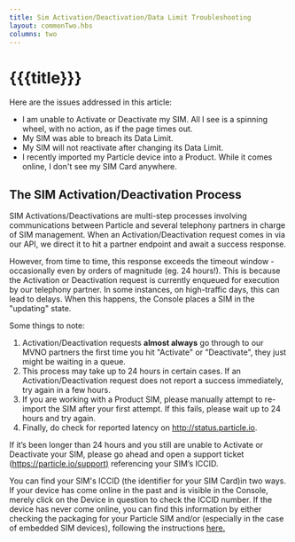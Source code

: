 ```yaml
---
title: Sim Activation/Deactivation/Data Limit Troubleshooting
layout: commonTwo.hbs
columns: two
---
```


# {{{title}}}
 Here are the issues addressed in this article:

* I am unable to Activate or Deactivate my SIM. All I see is a spinning wheel, with no action, as if the page times out.
* My SIM was able to breach its Data Limit.
* My SIM will not reactivate after changing its Data Limit.
* I recently imported my Particle device into a Product. While it comes online, I don't see my SIM Card anywhere.

## The SIM Activation/Deactivation Process

SIM Activations/Deactivations are multi-step processes involving communications between Particle and several telephony partners in charge of SIM management. When an Activation/Deactivation request comes in via our API, we direct it to hit a partner endpoint and await a success response. 

However, from time to time, this response exceeds the timeout window - occasionally even by orders of magnitude (eg. 24 hours!). This is because the Activation or Deactivation request is currently enqueued for execution by our telephony partner. In some instances, on high-traffic days, this can lead to delays. When this happens, the Console places a SIM in the "updating" state.

Some things to note:

1. Activation/Deactivation requests **almost always** go through to our MVNO partners the first time you hit "Activate" or "Deactivate", they just might be waiting in a queue.
2. This process may take up to 24 hours in certain cases. If an Activation/Deactivation request does not report a success immediately, try again in a few hours.
3. If you are working with a Product SIM, please manually attempt to re-import the SIM after your first attempt. If this fails, please wait up to 24 hours and try again.
4. Finally, do check for reported latency on <http://status.particle.io>.

If it’s been longer than 24 hours and you still are unable to Activate or Deactivate your SIM, please go ahead and open a support ticket ([https://particle.io/support)](https://particle.io/support) referencing your SIM’s ICCID. 

You can find your SIM's ICCID (the identifier for your SIM Card)in two ways. If your device has come online in the past and is visible in the Console, merely click on the Device in question to check the ICCID number. If the device has never come online, you can find this information by either checking the packaging for your Particle SIM and/or (especially in the case of embedded SIM devices), following the instructions [here.](https://docs.particle.io/support/particle-devices-faq/finding-device-id/)
